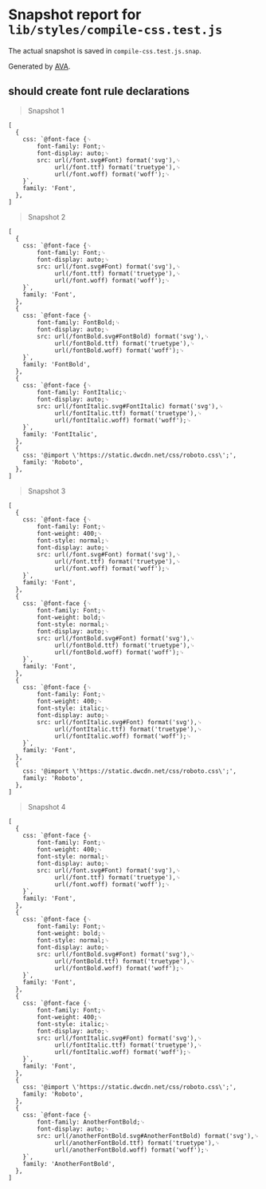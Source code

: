 # Snapshot report for `lib/styles/compile-css.test.js`

The actual snapshot is saved in `compile-css.test.js.snap`.

Generated by [AVA](https://avajs.dev).

## should create font rule declarations

> Snapshot 1

    [
      {
        css: `@font-face {␊
            font-family: Font;␊
            font-display: auto;␊
            src: url(/font.svg#Font) format('svg'),␊
        		 url(/font.ttf) format('truetype'),␊
        		 url(/font.woff) format('woff');␊
        }`,
        family: 'Font',
      },
    ]

> Snapshot 2

    [
      {
        css: `@font-face {␊
            font-family: Font;␊
            font-display: auto;␊
            src: url(/font.svg#Font) format('svg'),␊
        		 url(/font.ttf) format('truetype'),␊
        		 url(/font.woff) format('woff');␊
        }`,
        family: 'Font',
      },
      {
        css: `@font-face {␊
            font-family: FontBold;␊
            font-display: auto;␊
            src: url(/fontBold.svg#FontBold) format('svg'),␊
        		 url(/fontBold.ttf) format('truetype'),␊
        		 url(/fontBold.woff) format('woff');␊
        }`,
        family: 'FontBold',
      },
      {
        css: `@font-face {␊
            font-family: FontItalic;␊
            font-display: auto;␊
            src: url(/fontItalic.svg#FontItalic) format('svg'),␊
        		 url(/fontItalic.ttf) format('truetype'),␊
        		 url(/fontItalic.woff) format('woff');␊
        }`,
        family: 'FontItalic',
      },
      {
        css: '@import \'https://static.dwcdn.net/css/roboto.css\';',
        family: 'Roboto',
      },
    ]

> Snapshot 3

    [
      {
        css: `@font-face {␊
            font-family: Font;␊
            font-weight: 400;␊
        	font-style: normal;␊
        	font-display: auto;␊
            src: url(/font.svg#Font) format('svg'),␊
        		 url(/font.ttf) format('truetype'),␊
        		 url(/font.woff) format('woff');␊
        }`,
        family: 'Font',
      },
      {
        css: `@font-face {␊
            font-family: Font;␊
            font-weight: bold;␊
        	font-style: normal;␊
        	font-display: auto;␊
            src: url(/fontBold.svg#Font) format('svg'),␊
        		 url(/fontBold.ttf) format('truetype'),␊
        		 url(/fontBold.woff) format('woff');␊
        }`,
        family: 'Font',
      },
      {
        css: `@font-face {␊
            font-family: Font;␊
            font-weight: 400;␊
        	font-style: italic;␊
        	font-display: auto;␊
            src: url(/fontItalic.svg#Font) format('svg'),␊
        		 url(/fontItalic.ttf) format('truetype'),␊
        		 url(/fontItalic.woff) format('woff');␊
        }`,
        family: 'Font',
      },
      {
        css: '@import \'https://static.dwcdn.net/css/roboto.css\';',
        family: 'Roboto',
      },
    ]

> Snapshot 4

    [
      {
        css: `@font-face {␊
            font-family: Font;␊
            font-weight: 400;␊
        	font-style: normal;␊
        	font-display: auto;␊
            src: url(/font.svg#Font) format('svg'),␊
        		 url(/font.ttf) format('truetype'),␊
        		 url(/font.woff) format('woff');␊
        }`,
        family: 'Font',
      },
      {
        css: `@font-face {␊
            font-family: Font;␊
            font-weight: bold;␊
        	font-style: normal;␊
        	font-display: auto;␊
            src: url(/fontBold.svg#Font) format('svg'),␊
        		 url(/fontBold.ttf) format('truetype'),␊
        		 url(/fontBold.woff) format('woff');␊
        }`,
        family: 'Font',
      },
      {
        css: `@font-face {␊
            font-family: Font;␊
            font-weight: 400;␊
        	font-style: italic;␊
        	font-display: auto;␊
            src: url(/fontItalic.svg#Font) format('svg'),␊
        		 url(/fontItalic.ttf) format('truetype'),␊
        		 url(/fontItalic.woff) format('woff');␊
        }`,
        family: 'Font',
      },
      {
        css: '@import \'https://static.dwcdn.net/css/roboto.css\';',
        family: 'Roboto',
      },
      {
        css: `@font-face {␊
            font-family: AnotherFontBold;␊
            font-display: auto;␊
            src: url(/anotherFontBold.svg#AnotherFontBold) format('svg'),␊
        		 url(/anotherFontBold.ttf) format('truetype'),␊
        		 url(/anotherFontBold.woff) format('woff');␊
        }`,
        family: 'AnotherFontBold',
      },
    ]
